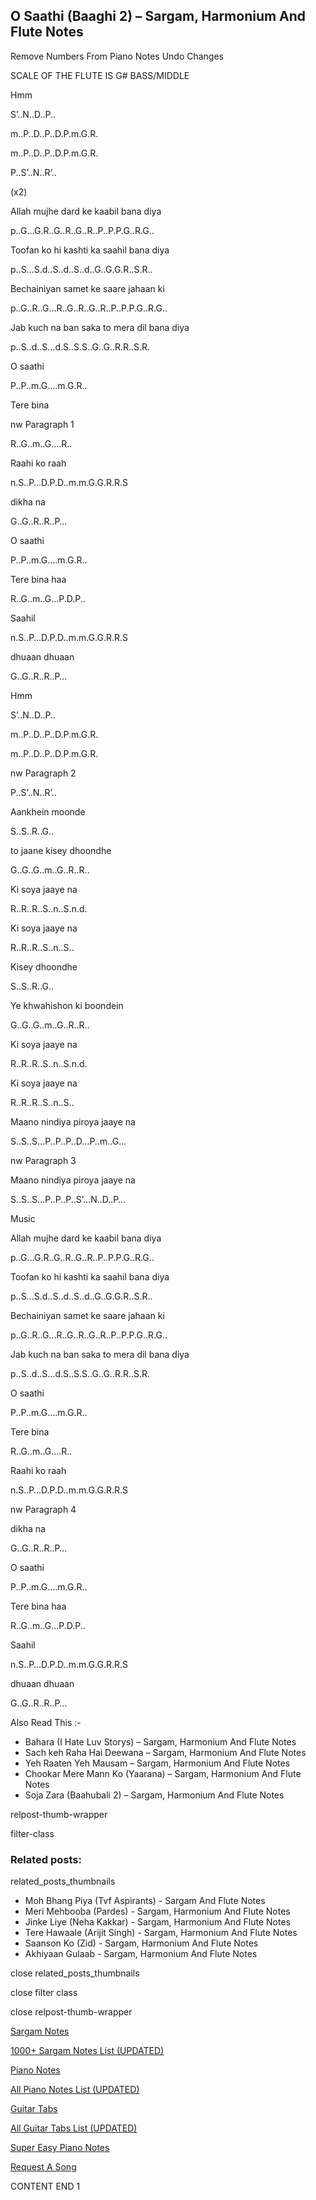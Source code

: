 
## O Saathi (Baaghi 2) – Sargam, Harmonium And Flute Notes

Remove Numbers From Piano Notes
Undo Changes

SCALE OF THE FLUTE IS G# BASS/MIDDLE

Hmm

S’..N..D..P..

m..P..D..P..D.P.m.G.R.

m..P..D..P..D.P.m.G.R.

P..S’..N..R’..

(x2)

Allah mujhe dard ke kaabil bana diya

p..G…G.R..G..R..G..R..P..P.P.G..R.G..

Toofan ko hi kashti ka saahil bana diya

p..S…S.d..S..d..S..d..G..G.G.R..S.R..

Bechainiyan samet ke saare jahaan ki

p..G..R..G…R..G..R..G..R..P..P.P.G..R.G..

Jab kuch na ban saka to mera dil bana diya

p..S..d..S…d.S..S.S..G..G..R.R..S.R.

O saathi

P..P..m.G….m.G.R..

Tere bina

nw Paragraph 1

R..G..m..G….R..

Raahi ko raah

n.S..P…D.P.D..m.m.G.G.R.R.S

dikha na

G..G..R..R..P…

O saathi

P..P..m.G….m.G.R..

Tere bina haa

R..G..m..G…P.D.P..

Saahil

n.S..P…D.P.D..m.m.G.G.R.R.S

dhuaan dhuaan

G..G..R..R..P…

Hmm

S’..N..D..P..

m..P..D..P..D.P.m.G.R.

m..P..D..P..D.P.m.G.R.

nw Paragraph 2

P..S’..N..R’..

Aankhein moonde

S..S..R..G..

to jaane kisey dhoondhe

G..G..G..m..G..R..R..

Ki soya jaaye na

R..R..R..S..n..S.n.d.

Ki soya jaaye na

R..R..R..S..n..S..

Kisey dhoondhe

S..S..R..G..

Ye khwahishon ki boondein

G..G..G..m..G..R..R..

Ki soya jaaye na

R..R..R..S..n..S.n.d.

Ki soya jaaye na

R..R..R..S..n..S..

Maano nindiya piroya jaaye na

S..S..S…P..P..P..D…P..m..G…

nw Paragraph 3

Maano nindiya piroya jaaye na

S..S..S…P..P..P..S’…N..D..P…

Music

Allah mujhe dard ke kaabil bana diya

p..G…G.R..G..R..G..R..P..P.P.G..R.G..

Toofan ko hi kashti ka saahil bana diya

p..S…S.d..S..d..S..d..G..G.G.R..S.R..

Bechainiyan samet ke saare jahaan ki

p..G..R..G…R..G..R..G..R..P..P.P.G..R.G..

Jab kuch na ban saka to mera dil bana diya

p..S..d..S…d.S..S.S..G..G..R.R..S.R.

O saathi

P..P..m.G….m.G.R..

Tere bina

R..G..m..G….R..

Raahi ko raah

n.S..P…D.P.D..m.m.G.G.R.R.S

nw Paragraph 4

dikha na

G..G..R..R..P…

O saathi

P..P..m.G….m.G.R..

Tere bina haa

R..G..m..G…P.D.P..

Saahil

n.S..P…D.P.D..m.m.G.G.R.R.S

dhuaan dhuaan

G..G..R..R..P…

Also Read This :-

* Bahara (I Hate Luv Storys) – Sargam, Harmonium And Flute Notes
* Sach keh Raha Hai Deewana – Sargam, Harmonium And Flute Notes
* Yeh Raaten Yeh Mausam – Sargam, Harmonium And Flute Notes
* Chookar Mere Mann Ko (Yaarana) – Sargam, Harmonium And Flute Notes
* Soja Zara (Baahubali 2) – Sargam, Harmonium And Flute Notes

relpost-thumb-wrapper

filter-class

### Related posts:

related_posts_thumbnails

* Moh Bhang Piya (Tvf Aspirants) - Sargam And Flute Notes
* Meri Mehbooba (Pardes) - Sargam, Harmonium And Flute Notes
* Jinke Liye (Neha Kakkar) - Sargam, Harmonium And Flute Notes
* Tere Hawaale (Arijit Singh) - Sargam, Harmonium And Flute Notes
* Saanson Ko (Zid) - Sargam, Harmonium And Flute Notes
* Akhiyaan Gulaab - Sargam, Harmonium And Flute Notes

close related_posts_thumbnails

close filter class

close relpost-thumb-wrapper

[Sargam Notes](https://www.notationsworld.com/sargam-notes.html)

[1000+ Sargam Notes List (UPDATED)](https://www.notationsworld.com/all-songs-list-sargam-notes.html)

[Piano Notes](https://www.notationsworld.com/piano-notes.html)

[All Piano Notes List (UPDATED)](https://www.notationsworld.com/all-songs-list-piano-notes.html)

[Guitar Tabs](https://www.notationsworld.com/guitar-tabs.html)

[All Guitar Tabs List (UPDATED)](https://www.notationsworld.com/all-songs-list-guitar-tabs.html)

[Super Easy Piano Notes](https://studywall.in/)

[Request A Song](https://www.notationsworld.com/request-a-song.html)

CONTENT END 1

